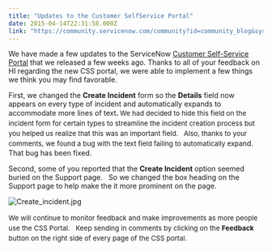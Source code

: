 ```yaml
---
title: "Updates to the Customer SelfService Portal"
date: 2015-04-14T22:31:58.000Z
link: "https://community.servicenow.com/community?id=community_blog&sys_id=be0e2e2ddbd0dbc01dcaf3231f961938"
---
```

<p>We have made a few updates to the ServiceNow <a title="" _jive_internal="true" href="/community/service-automation-platform/user-interface/blog/2015/03/27/self-service-delivered-now">Customer Self-Service Portal</a> that we released a few weeks ago. Thanks to all of your feedback on HI regarding the new CSS portal, we were able to implement a few things we think you may find favorable.</p><p></p><p>First, we changed the <strong>Create Incident</strong> form so the <strong>Details</strong> field now appears on every type of incident and automatically expands to accommodate more lines of text<strong>. </strong><span style="font-size: 10pt; line-height: 1.5em;">We had decided to hide this field on the incident form for certain types to streamline the incident creation process but you helped us realize that this was an important field.   Also, thanks to your comments, we found a bug with the text field failing to automatically expa</span>nd. That bug has been fixed.</p><p></p><p>Second, some of you reported that the <strong>Create Incident</strong> option seemed buried on the Support page.   So we changed the box heading on the Support page to help make the it more prominent on the page.</p><p><img   alt="Create_incident.jpg" class="image-0 jive-image" src="55f7898adb541b04ed6af3231f9619a6.iix" style="height: auto; display: block; margin-left: auto; margin-right: auto;"/></p><p><span style="font-size: 10pt; line-height: 1.5em;">We will continue to monitor feedback and make improvements as more people use the CSS Portal.   Keep sending in comments by clicking on the <strong>Feedback</strong> button on the right side of every page of the CSS portal.</span></p>
